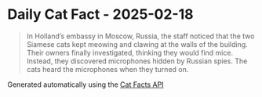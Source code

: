 # Daily Cat Fact - 2025-02-18

> In Holland’s embassy in Moscow, Russia, the staff noticed that the two Siamese cats kept meowing and clawing at the walls of the building. Their owners finally investigated, thinking they would find mice. Instead, they discovered microphones hidden by Russian spies. The cats heard the microphones when they turned on.

Generated automatically using the [Cat Facts API](https://catfact.ninja)
